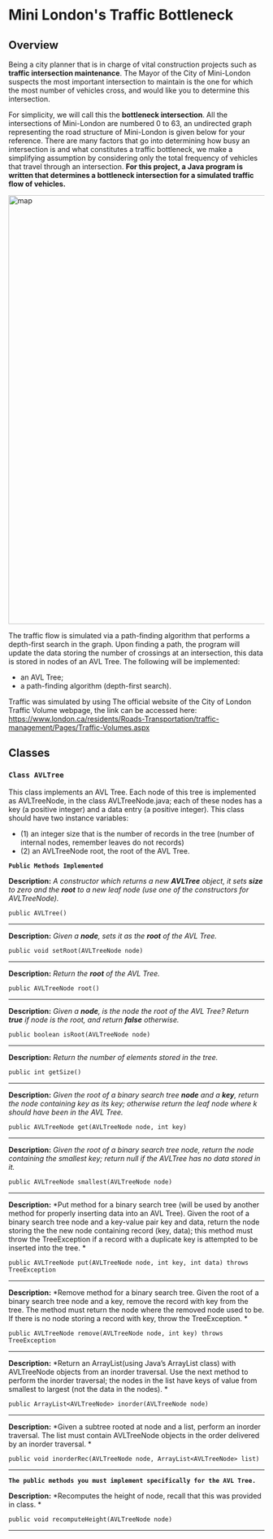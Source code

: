# Mini London's Traffic Bottleneck

## Overview
Being a city planner that is in charge of vital construction projects such as **traffic intersection maintenance**. The Mayor of the City of Mini-London suspects the most important intersection to maintain is the one for which the most number of vehicles cross, and would like you to determine this intersection.

For simplicity, we will call this the **bottleneck intersection**. All the intersections of Mini-London are numbered 0 to 63, an undirected graph representing the road structure of Mini-London is given below for your reference. There are many factors that go into determining how busy an intersection is and what constitutes a traffic bottleneck, we make a simplifying assumption by considering only the total frequency of vehicles that travel through an intersection. **For this project, a Java program is written that determines a bottleneck intersection for a simulated traffic flow of vehicles.**

<img width="844" alt="map " src="https://user-images.githubusercontent.com/16707828/74684748-a8fa2280-519a-11ea-8a1b-d2f44c00e1f1.png">

The traffic flow is simulated via a path-finding algorithm that performs a depth-first search in the graph. Upon finding a path, the program will update the data storing the number of crossings at an intersection, this data is stored in nodes of an AVL Tree. The following will be implemented:
+ an AVL Tree;
+ a path-finding algorithm (depth-first search).

Traffic was simulated by using The official website of the City of London Traffic Volume webpage, the link can be accessed here: https://www.london.ca/residents/Roads-Transportation/traffic-management/Pages/Traffic-Volumes.aspx


## Classes 

### `Class AVLTree`

This class implements an AVL Tree. 
Each node of this tree is implemented as AVLTreeNode, in the class AVLTreeNode.java; each of these nodes has a key (a positive integer) and a data entry (a positive integer). 
This class should have two instance variables: 
+ (1) an integer size that is the number of records in the tree (number of internal nodes, remember leaves do not records)
+ (2) an AVLTreeNode root, the root of the AVL Tree.

**`Public Methods Implemented`**

**Description:** *A constructor which returns a new **AVLTree** object, it sets **size** to zero
and the **root** to a new leaf node (use one of the constructors for AVLTreeNode).*
`````````````
public AVLTree()
`````````````
---
**Description:** *Given a **node**, sets it as the **root** of the AVL Tree.*
`````````````
public void setRoot(AVLTreeNode node)
`````````````
---

**Description:** *Return the **root** of the AVL Tree.*
`````````````
public AVLTreeNode root()
`````````````
---
**Description:** *Given a **node**, is the node the root of the AVL Tree? Return **true** if node is the root, and return **false** otherwise.*
`````````````
public boolean isRoot(AVLTreeNode node)
`````````````
---
**Description:** *Return the number of elements stored in the tree.*
`````````````
public int getSize()
`````````````
---

**Description:** *Given the root of a binary search tree **node** and a **key**, return the node containing key as its key; otherwise return the leaf node where k should have been in the AVL Tree.*
`````````````
public AVLTreeNode get(AVLTreeNode node, int key)
`````````````
---

**Description:** *Given the root of a binary search tree node, return the node containing the smallest key; return null if the AVLTree has no data stored in it.*
`````````````
public AVLTreeNode smallest(AVLTreeNode node)
`````````````
---

**Description:** *Put method for a binary search tree (will be used by another method for properly inserting data into an AVL Tree). Given the root of a binary search tree node and a key-value pair key and data, return the node storing the the new node containing record (key, data); this method must throw the TreeException if a record with a duplicate key is attempted to be inserted into the tree. * 

`````````````
public AVLTreeNode put(AVLTreeNode node, int key, int data) throws TreeException
`````````````
---

**Description:** *Remove method for a binary search tree. Given the root of a binary search tree node and a key, remove the record with key from the tree. The method must return the node where the removed node used to be. If there is no node storing a record with key, throw the TreeException. * 

`````````````
public AVLTreeNode remove(AVLTreeNode node, int key) throws TreeException
`````````````
---

**Description:** *Return an ArrayList(using Java’s ArrayList class) with AVLTreeNode objects from an inorder traversal. Use the next method to perform the inorder traversal; the nodes in the list have keys of value from smallest to largest (not the data in the nodes). * 

`````````````
public ArrayList<AVLTreeNode> inorder(AVLTreeNode node)
`````````````
---

**Description:** *Given a subtree rooted at node and a list, perform an inorder traversal. The list must contain AVLTreeNode objects in the order delivered by an inorder traversal. * 

`````````````
public void inorderRec(AVLTreeNode node, ArrayList<AVLTreeNode> list)
`````````````
---

**`The public methods you must implement specifically for the AVL Tree.`**

**Description:** *Recomputes the height of node, recall that this was provided in class. * 


`````````````
public void recomputeHeight(AVLTreeNode node)
`````````````
---
